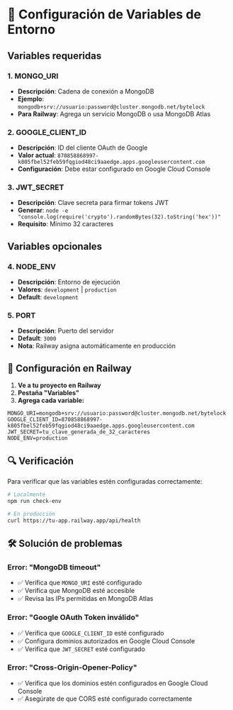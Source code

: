 # 🔧 Configuración de Variables de Entorno

## Variables requeridas

### 1. **MONGO_URI**
- **Descripción**: Cadena de conexión a MongoDB
- **Ejemplo**: `mongodb+srv://usuario:password@cluster.mongodb.net/bytelock`
- **Para Railway**: Agrega un servicio MongoDB o usa MongoDB Atlas

### 2. **GOOGLE_CLIENT_ID**  
- **Descripción**: ID del cliente OAuth de Google
- **Valor actual**: `870858868997-k805fbel52feb59fqgiod48ci9aaedge.apps.googleusercontent.com`
- **Configuración**: Debe estar configurado en Google Cloud Console

### 3. **JWT_SECRET**
- **Descripción**: Clave secreta para firmar tokens JWT
- **Generar**: `node -e "console.log(require('crypto').randomBytes(32).toString('hex'))"`
- **Requisito**: Mínimo 32 caracteres

## Variables opcionales

### 4. **NODE_ENV**
- **Descripción**: Entorno de ejecución
- **Valores**: `development` | `production`
- **Default**: `development`

### 5. **PORT**
- **Descripción**: Puerto del servidor
- **Default**: `3000`
- **Nota**: Railway asigna automáticamente en producción

## 🚀 Configuración en Railway

1. **Ve a tu proyecto en Railway**
2. **Pestaña "Variables"**
3. **Agrega cada variable:**

```env
MONGO_URI=mongodb+srv://usuario:password@cluster.mongodb.net/bytelock
GOOGLE_CLIENT_ID=870858868997-k805fbel52feb59fqgiod48ci9aaedge.apps.googleusercontent.com
JWT_SECRET=tu_clave_generada_de_32_caracteres
NODE_ENV=production
```

## 🔍 Verificación

Para verificar que las variables estén configuradas correctamente:

```bash
# Localmente
npm run check-env

# En producción
curl https://tu-app.railway.app/api/health
```

## 🛠️ Solución de problemas

### Error: "MongoDB timeout"
- ✅ Verifica que `MONGO_URI` esté configurado
- ✅ Verifica que MongoDB esté accesible
- ✅ Revisa las IPs permitidas en MongoDB Atlas

### Error: "Google OAuth Token inválido"
- ✅ Verifica que `GOOGLE_CLIENT_ID` esté configurado
- ✅ Configura dominios autorizados en Google Cloud Console
- ✅ Verifica que `JWT_SECRET` esté configurado

### Error: "Cross-Origin-Opener-Policy"
- ✅ Verifica que los dominios estén configurados en Google Cloud Console
- ✅ Asegúrate de que CORS esté configurado correctamente 
